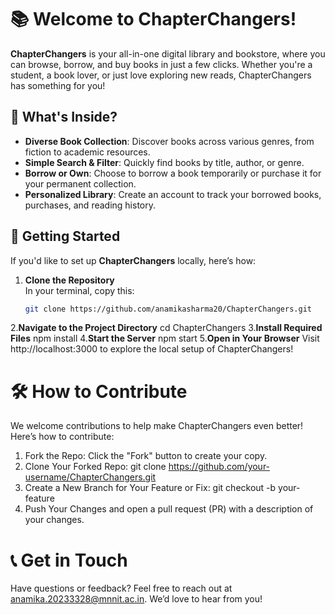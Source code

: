 # 📚 Welcome to ChapterChangers!

**ChapterChangers** is your all-in-one digital library and bookstore, where you can browse, borrow, and buy books in just a few clicks. Whether you're a student, a book lover, or just love exploring new reads, ChapterChangers has something for you!

## 📖 What's Inside?

- **Diverse Book Collection**: Discover books across various genres, from fiction to academic resources.
- **Simple Search & Filter**: Quickly find books by title, author, or genre.
- **Borrow or Own**: Choose to borrow a book temporarily or purchase it for your permanent collection.
- **Personalized Library**: Create an account to track your borrowed books, purchases, and reading history.

## 🚀 Getting Started

If you'd like to set up **ChapterChangers** locally, here’s how:

1. **Clone the Repository**  
   In your terminal, copy this:
   ```bash
   git clone https://github.com/anamikasharma20/ChapterChangers.git
2.**Navigate to the Project Directory**
   cd ChapterChangers
3.**Install Required Files**
   npm install
4.**Start the Server**
  npm start
5.**Open in Your Browser**
  Visit http://localhost:3000 to explore the local setup of ChapterChangers!
  
# 🛠️ How to Contribute
 We welcome contributions to help make ChapterChangers even better! Here’s how to contribute:
1. Fork the Repo: Click the "Fork" button to create your copy.
2. Clone Your Forked Repo:
   git clone https://github.com/your-username/ChapterChangers.git
3. Create a New Branch for Your Feature or Fix:
   git checkout -b your-feature
4. Push Your Changes and open a pull request (PR) with a description of your changes.
   
# 📞 Get in Touch
Have questions or feedback? Feel free to reach out at anamika.20233328@mnnit.ac.in. We’d love to hear from you!
   
